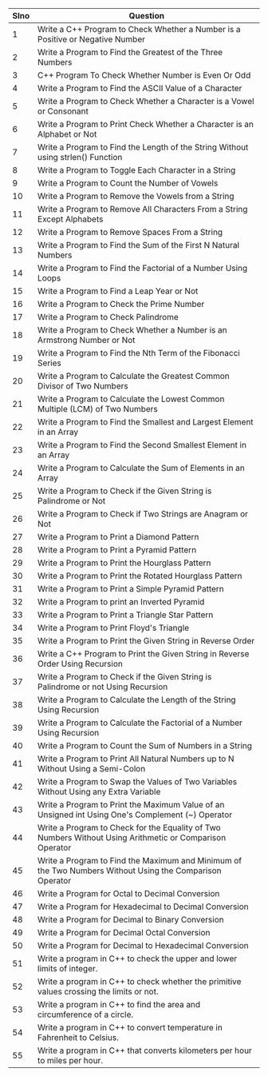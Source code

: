 | Slno | Question                                                                                                 |
|------|----------------------------------------------------------------------------------------------------------|
| 1    | Write a C++ Program to Check Whether a Number is a Positive or Negative Number                           |
| 2    | Write a Program to Find the Greatest of the Three Numbers                                                |
| 3    | C++ Program To Check Whether Number is Even Or Odd                                                       |
| 4    | Write a Program to Find the ASCII Value of a Character                                                   |
| 5    | Write a Program to Check Whether a Character is a Vowel or Consonant                                     |
| 6    | Write a Program to Print Check Whether a Character is an Alphabet or Not                                 |
| 7    | Write a Program to Find the Length of the String Without using strlen() Function                         |
| 8    | Write a Program to Toggle Each Character in a String                                                     |
| 9    | Write a Program to Count the Number of Vowels                                                            |
| 10   | Write a Program to Remove the Vowels from a String                                                       |
| 11   | Write a Program to Remove All Characters From a String Except Alphabets                                  |
| 12   | Write a Program to Remove Spaces From a String                                                           |
| 13   | Write a Program to Find the Sum of the First N Natural Numbers                                           |
| 14   | Write a Program to Find the Factorial of a Number Using Loops                                            |
| 15   | Write a Program to Find a Leap Year or Not                                                               |
| 16   | Write a Program to Check the Prime Number                                                                |
| 17   | Write a Program to Check Palindrome                                                                      |
| 18   | Write a Program to Check Whether a Number is an Armstrong Number or Not                                  |
| 19   | Write a Program to Find the Nth Term of the Fibonacci Series                                             |
| 20   | Write a Program to Calculate the Greatest Common Divisor of Two Numbers                                  |
| 21   | Write a Program to Calculate the Lowest Common Multiple (LCM) of Two Numbers                             |
| 22   | Write a Program to Find the Smallest and Largest Element in an Array                                     |
| 23   | Write a Program to Find the Second Smallest Element in an Array                                          |
| 24   | Write a Program to Calculate the Sum of Elements in an Array                                             |
| 25   | Write a Program to Check if the Given String is Palindrome or Not                                        |
| 26   | Write a Program to Check if Two Strings are Anagram or Not                                               |
| 27   | Write a Program to Print a Diamond Pattern                                                               |
| 28   | Write a Program to Print a Pyramid Pattern                                                               |
| 29   | Write a Program to Print the Hourglass Pattern                                                           |
| 30   | Write a Program to Print the Rotated Hourglass Pattern                                                   |
| 31   | Write a Program to Print a Simple Pyramid Pattern                                                        |
| 32   | Write a Program to print an Inverted Pyramid                                                             |
| 33   | Write a Program to Print a Triangle Star Pattern                                                         |
| 34   | Write a Program to Print Floyd\'s Triangle                                                               |
| 35   | Write a Program to Print the Given String in Reverse Order                                               |
| 36   | Write a C++ Program to Print the Given String in Reverse Order Using Recursion                           |
| 37   | Write a Program to Check if the Given String is Palindrome or not Using Recursion                        |
| 38   | Write a Program to Calculate the Length of the String Using Recursion                                    |
| 39   | Write a Program to Calculate the Factorial of a Number Using Recursion                                   |
| 40   | Write a Program to Count the Sum of Numbers in a String                                                  |
| 41   | Write a Program to Print All Natural Numbers up to N Without Using a Semi-Colon                          |
| 42   | Write a Program to Swap the Values of Two Variables Without Using any Extra Variable                     |
| 43   | Write a Program to Print the Maximum Value of an Unsigned int Using One's Complement (\~) Operator       |
| 44   | Write a Program to Check for the Equality of Two Numbers Without Using Arithmetic or Comparison Operator |
| 45   | Write a Program to Find the Maximum and Minimum of the Two Numbers Without Using the Comparison Operator |
| 46   | Write a Program for Octal to Decimal Conversion                                                          |
| 47   | Write a Program for Hexadecimal to Decimal Conversion                                                    |
| 48   | Write a Program for Decimal to Binary Conversion                                                         |
| 49   | Write a Program for Decimal Octal Conversion                                                             |
| 50   | Write a Program for Decimal to Hexadecimal Conversion                                                    |
| 51   | Write a program in C++ to check the upper and lower limits of integer.                                   |
| 52   | Write a program in C++ to check whether the primitive values crossing the limits or not.                 |
| 53   | Write a program in C++ to find the area and circumference of a circle.                                   |
| 54   | Write a program in C++ to convert temperature in Fahrenheit to Celsius.                                  |
| 55   | Write a program in C++ that converts kilometers per hour to miles per hour.                              |

